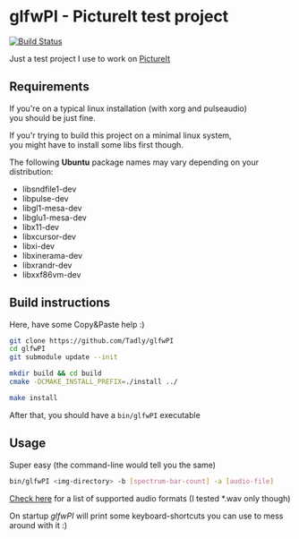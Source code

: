 glfwPI - PictureIt test project
================================
[![Build Status](https://travis-ci.org/Tadly/glfwPI.svg?branch=master)](https://travis-ci.org/Tadly/glfwPI)

Just a test project I use to work on [PictureIt](https://github.com/linuxwhatelse/PictureIt)

## Requirements
If you're on a typical linux installation (with xorg and pulseaudio)  
you should be just fine.

If you'r trying to build this project on a minimal linux system,  
you might have to install some libs first though.

The following **Ubuntu** package names may vary depending on your distribution:
* libsndfile1-dev
* libpulse-dev
* libgl1-mesa-dev
* libglu1-mesa-dev
* libx11-dev
* libxcursor-dev
* libxi-dev
* libxinerama-dev
* libxrandr-dev
* libxxf86vm-dev

## Build instructions
Here, have some Copy&Paste help :)
```bash
git clone https://github.com/Tadly/glfwPI
cd glfwPI
git submodule update --init

mkdir build && cd build
cmake -DCMAKE_INSTALL_PREFIX=./install ../

make install
```
After that, you should have a `bin/glfwPI` executable

## Usage
Super easy (the command-line would tell you the same)
```bash
bin/glfwPI <img-directory> -b [spectrum-bar-count] -a [audio-file]
```
[Check here](http://www.mega-nerd.com/libsndfile/) for a list of supported audio formats
(I tested \*.wav only though)

On startup *glfwPI* will print some keyboard-shortcuts you
can use to mess around with it :)
